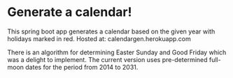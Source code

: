 # Generate a calendar!

This spring boot app generates a calendar based on the given year with holidays marked in red.
Hosted at: calendargen.herokuapp.com

There is an algorithm for determining Easter Sunday and Good Friday which was a delight to implement.
The current version uses pre-determined full-moon dates for the period from 2014 to 2031.

